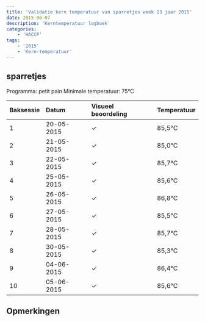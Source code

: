 ```yaml
---
title: 'Validatie kern temperatuur van sparretjes week 23 jaar 2015'
date: 2015-06-07
description: 'Kerntemperatuur logboek'
categories:
    - 'HACCP'
tags:
    - '2015'
    - 'Kern-temperatuur'
---
```


## sparretjes

Programma: petit pain
Minimale temperatuur: 75°C

| Baksessie | Datum | Visueel beoordeling | Temperatuur |
|:---|:---|:---|:---|
| 1 | 20-05-2015 | &check; | 85,5°C |
| 2 | 21-05-2015 | &check; | 85,0°C |
| 3 | 22-05-2015 | &check; | 85,7°C |
| 4 | 25-05-2015 | &check; | 85,6°C |
| 5 | 26-05-2015 | &check; | 86,8°C |
| 6 | 27-05-2015 | &check; | 85,5°C |
| 7 | 28-05-2015 | &check; | 85,7°C |
| 8 | 30-05-2015 | &check; | 85,3°C |
| 9 | 04-06-2015 | &check; | 86,4°C |
| 10 | 05-06-2015 | &check; | 85,6°C |

## Opmerkingen


